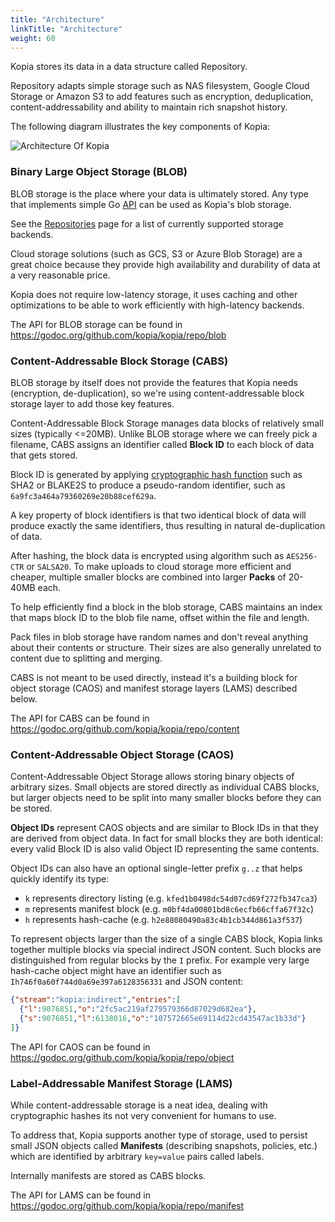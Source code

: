 ```yaml
---
title: "Architecture"
linkTitle: "Architecture"
weight: 60
---
```


Kopia stores its data in a data structure called Repository.

Repository adapts simple storage such as NAS filesystem, Google Cloud Storage or Amazon S3 to add features such as encryption, deduplication, content-addressability and ability to maintain rich snapshot history.

The following diagram illustrates the key components of Kopia:

![Architecture Of Kopia](architecture.png)

### Binary Large Object Storage (BLOB)

BLOB storage is the place where your data is ultimately stored. Any type that implements simple Go [API](https://godoc.org/github.com/kopia/kopia/repo/blob#Storage) can be used as Kopia's blob storage.

See the [Repositories](/docs/repositories/) page for a list of currently supported storage backends.

Cloud storage solutions (such as GCS, S3 or Azure Blob Storage) are a great choice because they provide high availability and durability of data at a very reasonable price.

Kopia does not require low-latency storage, it uses caching and other optimizations to be able to work efficiently with high-latency backends.

The API for BLOB storage can be found in https://godoc.org/github.com/kopia/kopia/repo/blob

### Content-Addressable Block Storage (CABS)

BLOB storage by itself does not provide the features that Kopia needs (encryption, de-duplication), so we're using content-addressable block storage layer to add those key features.

Content-Addressable Block Storage manages data blocks of relatively small sizes (typically <=20MB). Unlike BLOB storage where we can freely pick a filename, CABS assigns an identifier called **Block ID** to each block of data that gets stored.

Block ID is generated by applying [cryptographic hash function](https://en.wikipedia.org/wiki/Cryptographic_hash_function) such as SHA2 or BLAKE2S to produce a pseudo-random identifier, such as `6a9fc3a464a79360269e20b88cef629a`.

A key property of block identifiers is that two identical block of data will produce exactly the same identifiers, thus resulting in natural de-duplication of data.

After hashing, the block data is encrypted using algorithm such as `AES256-CTR` or `SALSA20`. To make uploads to cloud storage more efficient and cheaper, multiple smaller blocks are combined into larger **Packs** of 20-40MB each.

To help efficiently find a block in the blob storage, CABS maintains an index that maps block ID to the blob file name, offset within the file and length.

Pack files in blob storage have random names and don't reveal anything about their contents or structure. Their sizes are also generally unrelated to content due to splitting and merging.

CABS is not meant to be used directly, instead it's a building block for object storage (CAOS) and manifest storage layers (LAMS) described below.

The API for CABS can be found in https://godoc.org/github.com/kopia/kopia/repo/content

### Content-Addressable Object Storage (CAOS)

Content-Addressable Object Storage allows storing binary objects of arbitrary sizes. Small objects are stored directly as individual CABS blocks, but larger objects need to be split into many smaller blocks before they can be stored.

**Object IDs** represent CAOS objects and are similar to Block IDs in that they are derived from object data. In fact for small blocks they are both identical: every valid Block ID is also valid Object ID representing the same contents.

Object IDs can also have an optional single-letter prefix `g..z` that helps quickly identify its type:

* `k` represents directory listing (e.g. `kfed1b0498dc54d07cd69f272fb347ca3`)
* `m` represents manifest block (e.g. `m0bf4da00801bd8c6ecfb66cffa67f32c`)
* `h` represents hash-cache (e.g. `h2e88080490a83c4b1cb344d861a3f537`)

To represent objects larger than the size of a single CABS block, Kopia links together multiple blocks via special indirect JSON content. Such blocks are distinguished from regular blocks by the `I` prefix. For example very large hash-cache object might have an identifier such as `Ih746f0a60f744d0a69e397a6128356331` and JSON content:

```json
{"stream":"kopia:indirect","entries":[
  {"l":9076851,"o":"2fc5ac219af279579366d87029d682ea"},
  {"s":9076851,"l":6138016,"o":"107572665e69114d22cd43547ac1b33d"}
]}
```

The API for CAOS can be found in https://godoc.org/github.com/kopia/kopia/repo/object

### Label-Addressable Manifest Storage (LAMS)

While content-addressable storage is a neat idea, dealing with cryptographic hashes its not very convenient for humans to use.

To address that, Kopia supports another type of storage, used to persist small JSON objects called **Manifests** (describing snapshots, policies, etc.) which are identified by arbitrary `key=value` pairs called labels.

Internally manifests are stored as CABS blocks.

The API for LAMS can be found in https://godoc.org/github.com/kopia/kopia/repo/manifest
